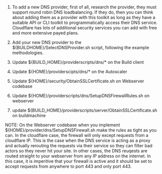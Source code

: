 1) To add a new DNS provider, first of all, research the provider, they must support round robin DNS loadbalancing. If they do, then you can think about adding them as a provider with this toolkit as long as they have a suitable API or CLI toolkit to programmatically access their DNS service. Cloudflare has lots of additional security services you can add with free and more extensive payed plans. 

2) Add your new DNS provider to the ${BUILDHOME}/SelectDNSProvider.sh script, following the example methodologies.

3) Update ${BUILD_HOME}/providerscripts/dns/* on the Build client

4) Update ${HOME}/providerscipts/dns/* on the Autoscaler

5) Update ${HOME}/security/ObtainSSLCertificate.sh on Webserver codebase

6) Update ${HOME}/providerscripts/dns/SetupDNSFirewallRules.sh on webserver

7) update ${BUILD_HOME}/providerscripts/server/ObtainSSLCertificate.sh on buildmachine


NOTE: On the Webserver codebase when you implement ${HOME}/provider/dns/SetupDNSFirewall.sh make the rules as tight as you can. In the cloudflare case, the firewall will only except requests from  a cloudflare IP. This is the case when the DNS service is acting as a proxy and actually rerouting the requests via their service so they can filter bad actors so they never hit your site. In other cases, the DNS reuqests are routed straight to your webserver from any IP address on the internet. In this case, it is imperitive that your firewall is active and it should be set to accept requests from anywhere to port 443 and only port 443. 


